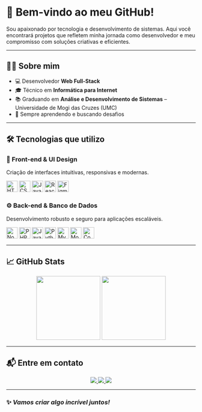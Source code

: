 # 🚀 Bem-vindo ao meu GitHub!

Sou apaixonado por tecnologia e desenvolvimento de sistemas. Aqui você encontrará projetos que refletem minha jornada como desenvolvedor e meu compromisso com soluções criativas e eficientes.

---

## 👨‍💻 Sobre mim

- 💻 Desenvolvedor **Web Full-Stack**
- 🎓 Técnico em **Informática para Internet**
- 📚 Graduando em **Análise e Desenvolvimento de Sistemas** – Universidade de Mogi das Cruzes (UMC)
- 🚀 Sempre aprendendo e buscando desafios

---

## 🛠️ Tecnologias que utilizo

### 🎨 Front-end & UI Design
Criação de interfaces intuitivas, responsivas e modernas.

<p align="left">
  <img src="https://cdn.jsdelivr.net/gh/devicons/devicon/icons/html5/html5-original.svg" height="30" alt="HTML5" />
  <img src="https://cdn.jsdelivr.net/gh/devicons/devicon/icons/css3/css3-original.svg" height="30" alt="CSS3" />
  <img src="https://cdn.jsdelivr.net/gh/devicons/devicon/icons/javascript/javascript-plain.svg" height="30" alt="JavaScript" />
  <img src="https://cdn.jsdelivr.net/gh/devicons/devicon/icons/react/react-original.svg" height="30" alt="React" />
  <img src="https://cdn.jsdelivr.net/gh/devicons/devicon/icons/figma/figma-original.svg" height="30" alt="Figma" />
</p>

### ⚙️ Back-end & Banco de Dados
Desenvolvimento robusto e seguro para aplicações escaláveis.

<p align="left">
  <img src="https://cdn.jsdelivr.net/gh/devicons/devicon/icons/nodejs/nodejs-original.svg" height="30" alt="Node.js" />
  <img src="https://cdn.jsdelivr.net/gh/devicons/devicon/icons/php/php-original.svg" height="30" alt="PHP" />
  <img src="https://cdn.jsdelivr.net/gh/devicons/devicon/icons/java/java-original.svg" height="30" alt="Java" />
  <img src="https://cdn.jsdelivr.net/gh/devicons/devicon/icons/python/python-original.svg" height="30" alt="Python" />
  <img src="https://cdn.jsdelivr.net/gh/devicons/devicon/icons/mysql/mysql-original.svg" height="30" alt="MySQL" />
  <img src="https://cdn.jsdelivr.net/gh/devicons/devicon/icons/mongodb/mongodb-original.svg" height="30" alt="MongoDB" />
  <img src="https://cdn.jsdelivr.net/gh/devicons/devicon/icons/composer/composer-original.svg" height="30" alt="Composer" />
</p>

---

## 📈 GitHub Stats

<div align="center">
  <img height="170em" src="https://github-readme-stats.vercel.app/api?username=GabrielFerezim&show_icons=true&theme=tokyonight&include_all_commits=true&count_private=true"/>
  <img height="170em" src="https://github-readme-stats.vercel.app/api/top-langs/?username=GabrielFerezim&layout=compact&langs_count=8&theme=tokyonight"/>
</div>

---

## 📬 Entre em contato

<p align="center">
  <a href="https://www.instagram.com/ferezim_/" target="_blank">
    <img src="https://img.shields.io/badge/-Instagram-%23E4405F?style=for-the-badge&logo=instagram&logoColor=white" />
  </a>
  <a href="mailto:ferezimbiel@gmail.com">
    <img src="https://img.shields.io/badge/-Gmail-%23D14836?style=for-the-badge&logo=gmail&logoColor=white" />
  </a>
  <a href="https://www.linkedin.com/in/gabriel-ferezim-lindsiepe-a8a2ba28a/" target="_blank">
    <img src="https://img.shields.io/badge/-LinkedIn-%230077B5?style=for-the-badge&logo=linkedin&logoColor=white" />
  </a>
</p>

---

### ✨ _Vamos criar algo incrível juntos!_
